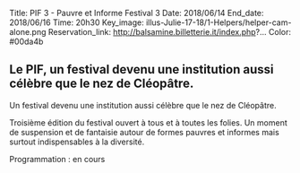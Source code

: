 Title: PIF 3 - Pauvre et Informe Festival 3
Date: 2018/06/14
End_date: 2018/06/16
Time: 20h30
Key_image: illus-Julie-17-18/1-Helpers/helper-cam-alone.png
Reservation_link: http://balsamine.billetterie.it/index.php?...
Color: #00da4b


## Le PIF, un festival devenu une institution aussi célèbre que le nez de Cléopâtre.

Un festival devenu une institution aussi célèbre que le nez de Cléopâtre.

Troisième édition du festival ouvert à tous et à toutes les folies. Un moment de suspension et de fantaisie autour de formes pauvres et informes mais surtout indispensables à la diversité.

Programmation
:   en cours
